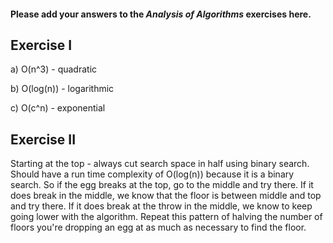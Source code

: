 #### Please add your answers to the ***Analysis of  Algorithms*** exercises here.

## Exercise I

a) O(n^3) - quadratic


b) O(log(n)) - logarithmic


c) O(c^n) - exponential

## Exercise II

Starting at the top - always cut search space in half using binary search. Should have a run time complexity of O(log(n)) because it is a binary search. So if the egg breaks at the top, go to the middle and try there. If it does break in the middle, we know that the floor is between middle and top and try there. If it does break at the throw in the middle, we know to keep going lower with the algorithm. Repeat this pattern of halving the number of floors you're dropping an egg at as much as necessary to find the floor.
